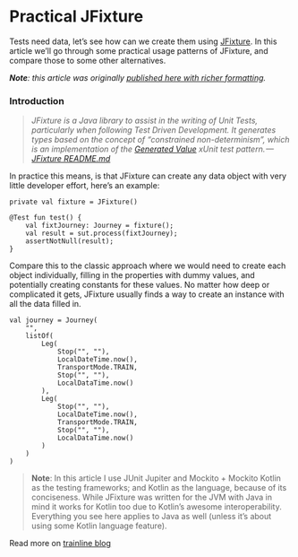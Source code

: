 # Practical JFixture

Tests need data, let’s see how can we create them using  [JFixture](https://github.com/FlexTradeUKLtd/jfixture). In this article we’ll go through some practical usage patterns of JFixture, and compare those to some other alternatives.

**_Note_**_: this article was originally_ [_published here with richer formatting_](http://www.twisterrob.net/blog/2019/03/practical-jfixture.html)_._

### Introduction

> _JFixture is a Java library to assist in the writing of Unit Tests, particularly when following Test Driven Development. It generates types based on the concept of “constrained non-determinism”, which is an implementation of the_ [_Generated Value_](http://xunitpatterns.com/Generated%20Value.html) _xUnit test pattern. —_[_JFixture README.md_](https://github.com/FlexTradeUKLtd/jfixture)

In practice this means, is that JFixture can create any data object with very little developer effort, here’s an example:

```
private val fixture = JFixture()

@Test fun test() {
    val fixtJourney: Journey = fixture();
    val result = sut.process(fixtJourney);
    assertNotNull(result);
}
```

Compare this to the classic approach where we would need to create each object individually, filling in the properties with dummy values, and potentially creating constants for these values. No matter how deep or complicated it gets, JFixture usually finds a way to create an instance with all the data filled in.

```
val journey = Journey(
    "",
    listOf(
	    Leg(
		    Stop("", ""),
		    LocalDateTime.now(),
		    TransportMode.TRAIN,
		    Stop("", ""),
		    LocalDataTime.now()
		),
		Leg(
			Stop("", ""),
			LocalDateTime.now(),
			TransportMode.TRAIN,
			Stop("", ""),
			LocalDataTime.now()
		)
	)
)
```

> **Note**: In this article I use JUnit Jupiter and Mockito + Mockito Kotlin as the testing frameworks; and Kotlin as the language, because of its conciseness. While JFixture was written for the JVM with Java in mind it works for Kotlin too due to Kotlin’s awesome interoperability. Everything you see here applies to Java as well (unless it’s about using some Kotlin language feature).

Read more on [trainline blog](https://engineering.thetrainline.com/practical-jfixture-3bddf5139e9)